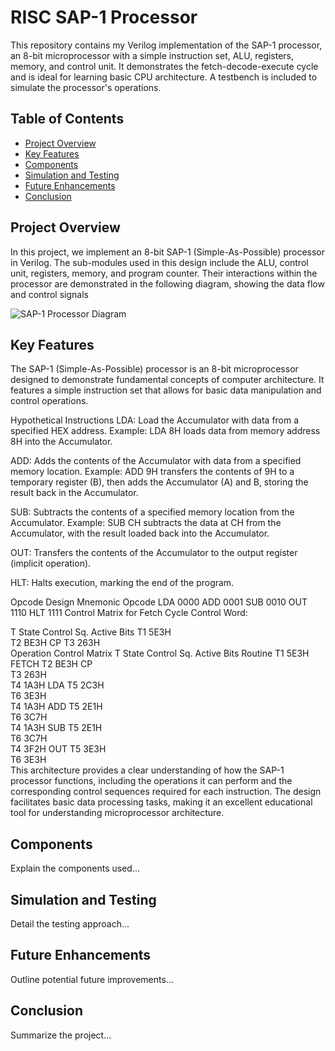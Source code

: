 # RISC SAP-1 Processor 
This repository contains my Verilog implementation of the SAP-1 processor, an 8-bit microprocessor with a simple instruction set, ALU, registers, memory, and control unit. It demonstrates the fetch-decode-execute cycle and is ideal for learning basic CPU architecture. A testbench is included to simulate the processor's operations.

## Table of Contents
- [Project Overview](#project-overview)
- [Key Features](#key-features)
- [Components](#components)
- [Simulation and Testing](#simulation-and-testing)
- [Future Enhancements](#future-enhancements)
- [Conclusion](#conclusion)


## Project Overview
In this project, we implement an 8-bit SAP-1 (Simple-As-Possible) processor in Verilog. The sub-modules used in this design include the ALU, control unit, registers, memory, and program counter. Their interactions within the processor are demonstrated in the following diagram, showing the data flow and control signals

![SAP-1 Processor Diagram](https://louis-dr.github.io/SAP1/sap1_block.svg)

## Key Features
The SAP-1 (Simple-As-Possible) processor is an 8-bit microprocessor designed to demonstrate fundamental concepts of computer architecture. It features a simple instruction set that allows for basic data manipulation and control operations.

Hypothetical Instructions
LDA: Load the Accumulator with data from a specified HEX address.
Example: LDA 8H loads data from memory address 8H into the Accumulator.

ADD: Adds the contents of the Accumulator with data from a specified memory location.
Example: ADD 9H transfers the contents of 9H to a temporary register (B), then adds the Accumulator (A) and B, storing the result back in the Accumulator.

SUB: Subtracts the contents of a specified memory location from the Accumulator.
Example: SUB CH subtracts the data at CH from the Accumulator, with the result loaded back into the Accumulator.

OUT: Transfers the contents of the Accumulator to the output register (implicit operation).

HLT: Halts execution, marking the end of the program.

Opcode Design
Mnemonic	Opcode
LDA	0000
ADD	0001
SUB	0010
OUT	1110
HLT	1111
Control Matrix for Fetch Cycle
Control Word:

T State	Control Sq.	Active Bits
T1	5E3H	
T2	BE3H	CP
T3	263H	
Operation Control Matrix
T State	Control Sq.	Active Bits	Routine
T1	5E3H		FETCH
T2	BE3H	CP	
T3	263H		
T4	1A3H		LDA
T5	2C3H		
T6	3E3H		
T4	1A3H		ADD
T5	2E1H		
T6	3C7H		
T4	1A3H		SUB
T5	2E1H		
T6	3C7H		
T4	3F2H		OUT
T5	3E3H		
T6	3E3H		
This architecture provides a clear understanding of how the SAP-1 processor functions, including the operations it can perform and the corresponding control sequences required for each instruction. The design facilitates basic data processing tasks, making it an excellent educational tool for understanding microprocessor architecture.

## Components
Explain the components used...

## Simulation and Testing
Detail the testing approach...

## Future Enhancements
Outline potential future improvements...

## Conclusion
Summarize the project...
